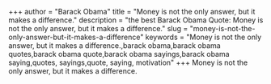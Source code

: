 +++
author = "Barack Obama"
title = "Money is not the only answer, but it makes a difference."
description = "the best Barack Obama Quote: Money is not the only answer, but it makes a difference."
slug = "money-is-not-the-only-answer-but-it-makes-a-difference"
keywords = "Money is not the only answer, but it makes a difference.,barack obama,barack obama quotes,barack obama quote,barack obama sayings,barack obama saying,quotes, sayings,quote, saying, motivation"
+++
Money is not the only answer, but it makes a difference.
